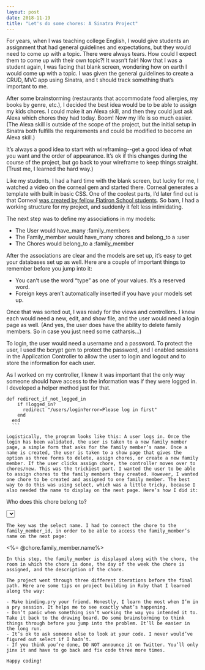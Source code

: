 ```yaml
---
layout: post
date: 2018-11-19
title: "Let's do some chores: A Sinatra Project"
---
```


For years, when I was teaching college English, I would give students an assignment that had general guidelines and expectations, but they would need to come up with a topic. There were always tears. How could I expect them to come up with their own topic?! It wasn’t fair! Now that I was a student again, I was facing that blank screen, wondering how on earth I would come up with a topic. I was given the general guidelines to create a CRUD, MVC app using Sinatra, and t should track something that’s important to me.

After some brainstorming (restaurants that accommodate food allergies, my books by genre, etc.), I decided the best idea would be to be able to assign my kids chores. I could make it an Alexa skill, and then they could just ask Alexa which chores they had today. Boom! Now my life is so much easier. (The Alexa skill is outside of the scope of the project, but the initial setup in Sinatra both fulfills the requirements and could be modified to become an Alexa skill.)

It’s always a good idea to start with wireframing--get a good idea of what you want and the order of appearance. It’s ok if this changes during the course of the project, but go back to your wireframe to keep things straight. (Trust me, I learned the hard way.)

Like my students, I had a hard time with the blank screen, but lucky for me, I watched a video on the corneal gem and started there. Corneal generates a template with built in basic CSS. One of the coolest parts, I’d later find out is that Corneal [was created by fellow Flatiron School students](https://blog.yechiel.me/of-scaffolds-and-gems-140bdbe2e005). So bam, I had a working structure for my project, and suddenly it felt less intimidating.

The next step was to define my associations in my models:
- The User would have_many :family_members
- The Family_member would have_many :chores and belong_to a :user
- The Chores would belong_to a :family_member

After the associations are clear and the models are set up, it’s easy to get your databases set up as well. Here are a couple of important things to remember before you jump into it:
- You can’t use the word “type” as one of your values. It’s a reserved word.
- Foreign keys aren’t automatically inserted if you have your models set up.

Once that was sorted out, I was ready for the views and controllers. I knew each would need a new, edit, and show file, and the user would need a login page as well. (And yes, the user does have the ability to delete family members. So in case you just need some catharsis…)

To login, the user would need a username and a password. To protect the user, I used the bcrypt gem to protect the password, and I enabled sessions in the Application Controller to allow the user to login and logout and to store the information for each user.

As I worked on my controller, I knew it was important that the only way someone should have access to the information was if they were logged in. I developed a helper method just for that.

  ```
  def redirect_if_not_logged_in
      if !logged_in?
        redirect "/users/login?error=Please log in first"
      end
    end
    ```

Logistically, the program looks like this: A user logs in. Once the login has been validated, the user is taken to a new family member page, a simple form that asks for the family member’s name. Once a name is created, the user is taken to a show page that gives the option as three forms to delete, assign chores, or create a new family member. If the user clicks assign chore, the controller moves over to chores/new. This was the trickiest part. I wanted the user to be able to assign chores to the family members they created. However, I wanted one chore to be created and assigned to one family member. The best way to do this was using select, which was a little tricky, because I also needed the name to display on the next page. Here’s how I did it:
```
  <p><label>Who does this chore belong to?</label> </p>

  <select name="chore[family_member_id]">

    <%  @family_member.each do |f| %>
    <option  id="<%= f.id%>" value="<%= f.id%>"><%= f.name %></option>
  <% end %>
</select>
```
The key was the select name. I had to connect the chore to the family_member_id, in order to be able to access the family_member’s name on the next page:
```
<%= @chore.family_member.name%>
```
In this step, the family_member is displayed along with the chore, the room in which the chore is done, the day of the week the chore is assigned, and the description of the chore.

The project went through three different iterations before the final path. Here are some tips on project building in Ruby that I learned along the way:

- Make binding.pry your friend. Honestly, I learn the most when I’m in a pry session. It helps me to see exactly what’s happening.
- Don’t panic when something isn’t working the way you intended it to. Take it back to the drawing board. Do some brainstorming to think things through before you jump into the problem. It’ll be easier in the long run.
- It’s ok to ask someone else to look at your code. I never would’ve figured out select if I hadn’t.
- If you think you’re done, DO NOT announce it on Twitter. You’ll only jinx it and have to go back and fix code three more times.

Happy coding!
